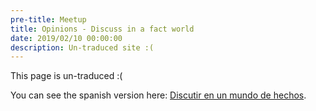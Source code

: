 ```yaml
---
pre-title: Meetup
title: Opinions - Discuss in a fact world
date: 2019/02/10 00:00:00
description: Un-traduced site :(
---
```


This page is un-traduced :(

You can see the spanish version here: [Discutir en un mundo de hechos](/es/articulo/opinar-discutir-en-un-mundo-de-hechos).
